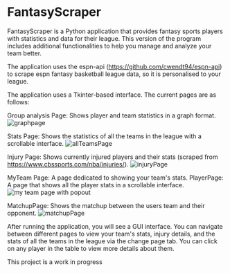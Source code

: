 # FantasyScraper

FantasyScraper is a Python application that provides fantasy sports players with statistics and data for their league. This version of the program includes additional functionalities to help you manage and analyze your team better.

The application uses the espn-api (https://github.com/cwendt94/espn-api) to scrape espn fantasy basketball league data, so it is personalised to your league.

The application uses a Tkinter-based interface. The current pages are as follows:

Group analysis Page: Shows player and team statistics in a graph format.
![graphpage](https://github.com/ThomasAdriaanse/Fantasy-Scraper-App/assets/62912008/7ea7952f-7095-4daa-ae5c-ea8cac132b4a)

Stats Page: Shows the statistics of all the teams in the league with a scrollable interface.
![allTeamsPage](https://github.com/ThomasAdriaanse/Fantasy-Scraper-App/assets/62912008/4f0cc06d-b1a2-4e3a-82f1-94e91194cd54)

Injury Page: Shows currently injured players and their stats (scraped from https://www.cbssports.com/nba/injuries/).
![injuryPage](https://github.com/ThomasAdriaanse/Fantasy-Scraper-App/assets/62912008/f9995a92-d5bd-4009-aca7-887ad120ba06)

MyTeam Page: A page dedicated to showing your team's stats.
PlayerPage: A page that shows all the player stats in a scrollable interface.
![my team page with popout](https://github.com/ThomasAdriaanse/Fantasy-Scraper-App/assets/62912008/7b3f6ac0-5dbe-4e56-8665-26cc8ddf6bc0)

MatchupPage: Shows the matchup between the users team and their opponent.
![matchupPage](https://github.com/ThomasAdriaanse/Fantasy-Scraper-App/assets/62912008/8325b87d-6324-4d77-8b5d-7bae7b9b42bc)



After running the application, you will see a GUI interface. You can navigate between different pages to view your team's stats, injury details, and the stats of all the teams in the league via the change page tab. You can click on any player in the table to view more details about them.


This project is a work in progress
